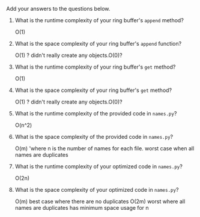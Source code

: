 Add your answers to the questions below.

1. What is the runtime complexity of your ring buffer's `append` method?
	
	O(1)

2. What is the space complexity of your ring buffer's `append` function?

	O(1) ? didn't really create any objects.O(0)?

3. What is the runtime complexity of your ring buffer's `get` method?

	O(1)

4. What is the space complexity of your ring buffer's `get` method?

	O(1) ? didn't really create any objects.O(0)?


5. What is the runtime complexity of the provided code in `names.py`?

	O(n^2)

6. What is the space complexity of the provided code in `names.py`?

	O(m) 'where n is the number of names for each file. worst case when all names are duplicates

7. What is the runtime complexity of your optimized code in `names.py`?

	O(2n)

8. What is the space complexity of your optimized code in `names.py`?

	O(m) best case where there are no duplicates
	O(2m) worst where all names are duplicates
	has minimum space usage for n
